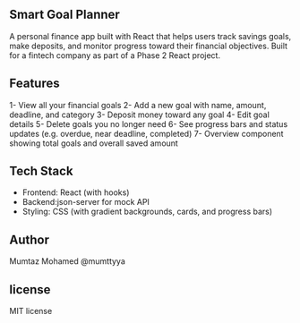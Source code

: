 ## Smart Goal Planner

A personal finance app built with React that helps users track savings goals, make deposits, and monitor progress toward their financial objectives. Built for a fintech company as part of a Phase 2 React project.

## Features

1-  View all your financial goals
2- Add a new goal with name, amount, deadline, and category
3-  Deposit money toward any goal
4-  Edit goal details
5-  Delete goals you no longer need
6-  See progress bars and status updates (e.g. overdue, near deadline, completed)
7- Overview component showing total goals and overall saved amount

##  Tech Stack

- Frontend: React (with hooks)
- Backend:json-server for mock API
- Styling: CSS (with gradient backgrounds, cards, and progress bars)


## Author 
Mumtaz Mohamed
 @mumttyya
 ## license
 MIT license 